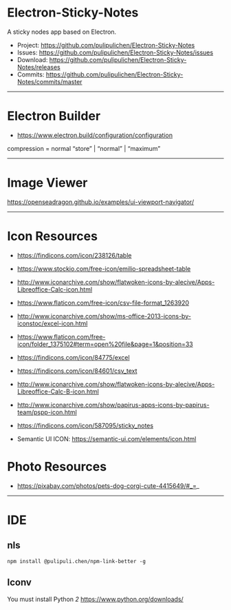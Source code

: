 # Electron-Sticky-Notes
A sticky nodes app based on Electron.

- Project: https://github.com/pulipulichen/Electron-Sticky-Notes
- Issues: https://github.com/pulipulichen/Electron-Sticky-Notes/issues
- Download: https://github.com/pulipulichen/Electron-Sticky-Notes/releases
- Commits: https://github.com/pulipulichen/Electron-Sticky-Notes/commits/master

----

# Electron Builder

- https://www.electron.build/configuration/configuration

compression = normal “store” | “normal” | “maximum” 

----

# Image Viewer

https://openseadragon.github.io/examples/ui-viewport-navigator/

----

# Icon Resources
- https://findicons.com/icon/238126/table
- https://www.stockio.com/free-icon/emilio-spreadsheet-table

- http://www.iconarchive.com/show/flatwoken-icons-by-alecive/Apps-Libreoffice-Calc-icon.html
- https://www.flaticon.com/free-icon/csv-file-format_1263920
- http://www.iconarchive.com/show/ms-office-2013-icons-by-iconstoc/excel-icon.html
- https://www.flaticon.com/free-icon/folder_1375102#term=open%20file&page=1&position=33

- https://findicons.com/icon/84775/excel
- https://findicons.com/icon/84601/csv_text
- http://www.iconarchive.com/show/flatwoken-icons-by-alecive/Apps-Libreoffice-Calc-B-icon.html

- http://www.iconarchive.com/show/papirus-apps-icons-by-papirus-team/pspp-icon.html
- https://findicons.com/icon/587095/sticky_notes

- Semantic UI ICON: https://semantic-ui.com/elements/icon.html

# Photo Resources

- https://pixabay.com/photos/pets-dog-corgi-cute-4415649/#_=_


----

# IDE

## nls
````
npm install @pulipuli.chen/npm-link-better -g
````

## Iconv

You must install Python *2*
https://www.python.org/downloads/
